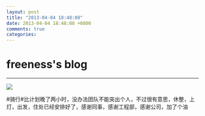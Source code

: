 ```yaml
---
layout: post
title: "2013-04-04 18:48:08"
date: 2013-04-04 18:48:08 +0800
comments: true
categories: 
---
```


# freeness's blog

----------

![](http://okqmqrbgo.bkt.clouddn.com/201304041848081.jpg)

>
\#骑行\#比计划晚了两小时，没办法团队不能突出个人，不过很有意思，休整，上灯，出发，住处已经安排好了，感谢同事，感谢工程部，感谢公司，加了个油